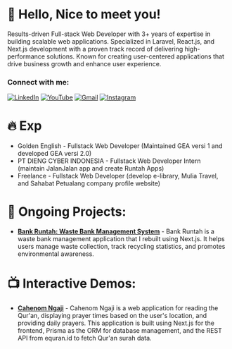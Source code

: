 # 👋 Hello, Nice to meet you!

Results-driven Full-stack Web Developer with 3+ years of expertise in building scalable web applications. Specialized
in Laravel, React.js, and Next.js development with a proven track record of delivering high-performance solutions.
Known for creating user-centered applications that drive business growth and enhance user experience.

<h3 align="left">Connect with me:</h3>

[![LinkedIn](https://img.shields.io/badge/LinkedIn-%230077B5.svg?logo=linkedin&logoColor=white)](https://www.linkedin.com/in/adhinnnugroho/)
[![YouTube](https://img.shields.io/badge/YouTube-%23FF0000.svg?logo=YouTube&logoColor=white)](https://www.youtube.com/channel/UCHF6XCOb1Qa7IsiMEN1fGJw)
[![Gmail](https://img.shields.io/badge/-Gmail-red?logo=gmail&logoColor=white)](mailto:adhinnnugroho@gmail.com)
[![Instagram](https://img.shields.io/badge/Instagram-%23E4405F.svg?logo=Instagram&logoColor=white)](https://instagram.com/adhinnnugroho)

# 🔥 Exp

- Golden English - Fullstack Web Developer (Maintained GEA versi 1 and developed GEA versi 2.0)
- PT DIENG CYBER INDONESIA - Fullstack Web Developer Intern (maintain JalanJalan app and create Runtah Apps)
- Freelance - Fullstack Web Developer (develop e-library, Mulia Travel, and Sahabat Petualang company profile website)

# 🌟 Ongoing Projects:

- **[Bank Runtah: Waste Bank Management System](https://github.com/adhinnnugroho/BANK-RUNTAH)** - Bank Runtah is a waste bank management application that I rebuilt using Next.js. It helps users manage waste collection, track recycling statistics, and promotes environmental awareness.

# 📺 Interactive Demos:
- **[Cahenom Ngaji](https://github.com/adhinnnugroho/CAHNOMNGAJI)** - Cahenom Ngaji is a web application for reading the Qur'an, displaying prayer times based on the user's location, and providing daily prayers. This application is built using Next.js for the frontend, Prisma as the ORM for database management, and the REST API from equran.id to fetch Qur'an surah data.
